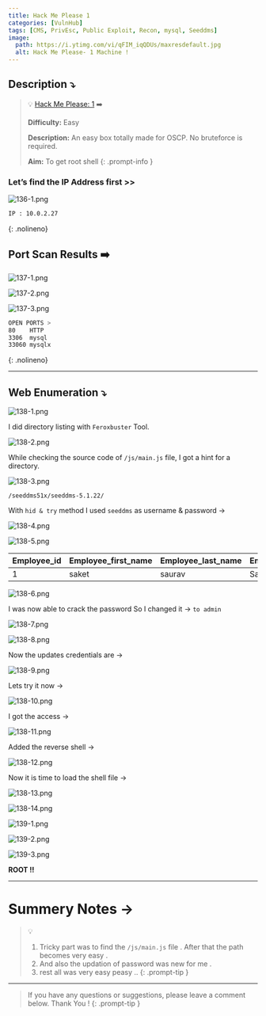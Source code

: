 ```yaml
---
title: Hack Me Please 1
categories: [VulnHub]
tags: [CMS, PrivEsc, Public Exploit, Recon, mysql, Seeddms]
image:
  path: https://i.ytimg.com/vi/qFIM_iqQDUs/maxresdefault.jpg
  alt: Hack Me Please- 1 Machine !
---
```


## **Description ⤵️**

>💡 [Hack Me Please: 1](https://vulnhub.com/entry/hack-me-please-1,731/) ➡️
>
>**Difficulty:** Easy
>
>**Description:** An easy box totally made for OSCP. No bruteforce is required.
>
>**Aim:** To get root shell
{: .prompt-info }


### **Let’s find the IP Address first >>**

![136-1.png](/Vulnhub-Files/img/Hack_me_please/136-1.png)

```bash
IP : 10.0.2.27
```
{: .nolineno}

## Port Scan Results ➡️

![137-1.png](/Vulnhub-Files/img/Hack_me_please/137-1.png)

![137-2.png](/Vulnhub-Files/img/Hack_me_please/137-2.png)

![137-3.png](/Vulnhub-Files/img/Hack_me_please/137-3.png)

```bash
OPEN PORTS >
80    HTTP
3306  mysql
33060 mysqlx
```
{: .nolineno}
___

## Web Enumeration ⤵️

![138-1.png](/Vulnhub-Files/img/Hack_me_please/138-1.png)

I did directory listing with `Feroxbuster` Tool.

![138-2.png](/Vulnhub-Files/img/Hack_me_please/138-2.png)

While checking the source code of `/js/main.js` file, I got a hint for a directory.

![138-3.png](/Vulnhub-Files/img/Hack_me_please/138-3.png)

`/seeddms51x/seeddms-5.1.22/`

With `hid & try` method I used `seeddms` as username & password →

![138-4.png](/Vulnhub-Files/img/Hack_me_please/138-4.png)

![138-5.png](/Vulnhub-Files/img/Hack_me_please/138-5.png)


| Employee_id | Employee_first_name | Employee_last_name | Employee_passwd |
| ----------- | ------------------- | ------------------ | --------------- |
| 1           | saket               | saurav             | Saket@#$1337    |


![138-6.png](/Vulnhub-Files/img/Hack_me_please/138-6.png)

I was now able to crack the password So I changed it → `to admin`

![138-7.png](/Vulnhub-Files/img/Hack_me_please/138-7.png)

![138-8.png](/Vulnhub-Files/img/Hack_me_please/138-8.png)

Now the updates credentials are →

![138-9.png](/Vulnhub-Files/img/Hack_me_please/138-9.png)

Lets try it now →

![138-10.png](/Vulnhub-Files/img/Hack_me_please/138-10.png)

I got the access →

![138-11.png](/Vulnhub-Files/img/Hack_me_please/138-11.png)

Added the reverse shell →

![138-12.png](/Vulnhub-Files/img/Hack_me_please/138-12.png)

Now it  is time to load the shell file →

![138-13.png](/Vulnhub-Files/img/Hack_me_please/138-13.png)

![138-14.png](/Vulnhub-Files/img/Hack_me_please/138-14.png)

![139-1.png](/Vulnhub-Files/img/Hack_me_please/139-1.png)

![139-2.png](/Vulnhub-Files/img/Hack_me_please/139-2.png)

![139-3.png](/Vulnhub-Files/img/Hack_me_please/139-3.png)

**ROOT !!**

<hr>

# **Summery Notes →**

> 💡
> 1. Tricky part was to find the `/js/main.js` file . After that the path becomes very easy .
> 2. And also the updation of password was new for me .
> 3. rest all was very easy peasy ..
{: .prompt-tip }

<hr>

> If you have any questions or suggestions, please leave a comment below.
Thank You ! 
{: .prompt-tip }